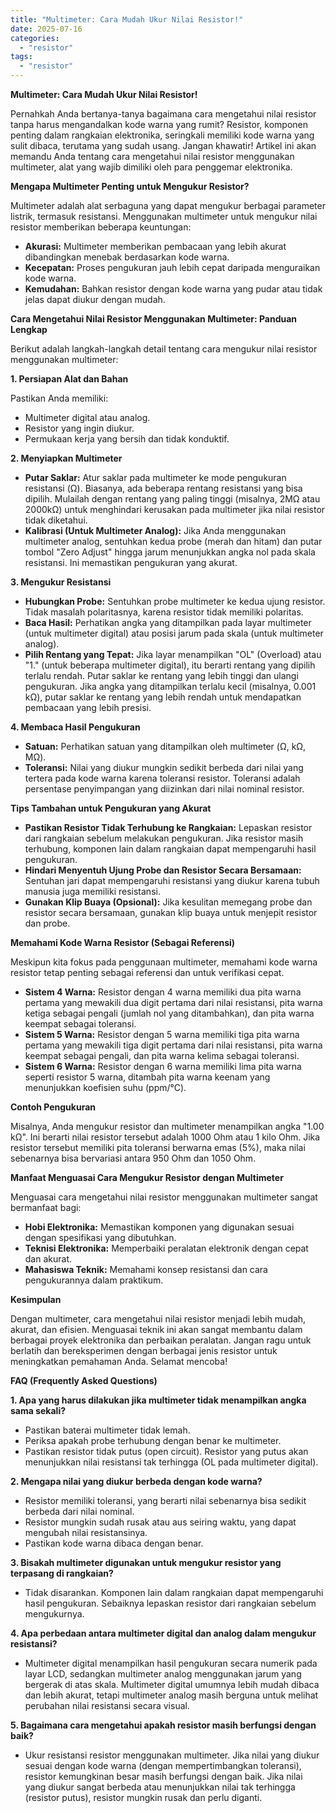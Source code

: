 ```yaml
---
title: "Multimeter: Cara Mudah Ukur Nilai Resistor!"
date: 2025-07-16
categories: 
  - "resistor"
tags: 
  - "resistor"
---
```


**Multimeter: Cara Mudah Ukur Nilai Resistor!**

Pernahkah Anda bertanya-tanya bagaimana cara mengetahui nilai resistor tanpa harus mengandalkan kode warna yang rumit? Resistor, komponen penting dalam rangkaian elektronika, seringkali memiliki kode warna yang sulit dibaca, terutama yang sudah usang. Jangan khawatir! Artikel ini akan memandu Anda tentang cara mengetahui nilai resistor menggunakan multimeter, alat yang wajib dimiliki oleh para penggemar elektronika.

**Mengapa Multimeter Penting untuk Mengukur Resistor?**

Multimeter adalah alat serbaguna yang dapat mengukur berbagai parameter listrik, termasuk resistansi. Menggunakan multimeter untuk mengukur nilai resistor memberikan beberapa keuntungan:

- **Akurasi:** Multimeter memberikan pembacaan yang lebih akurat dibandingkan menebak berdasarkan kode warna.
- **Kecepatan:** Proses pengukuran jauh lebih cepat daripada menguraikan kode warna.
- **Kemudahan:** Bahkan resistor dengan kode warna yang pudar atau tidak jelas dapat diukur dengan mudah.

**Cara Mengetahui Nilai Resistor Menggunakan Multimeter: Panduan Lengkap**

Berikut adalah langkah-langkah detail tentang cara mengukur nilai resistor menggunakan multimeter:

**1\. Persiapan Alat dan Bahan**

Pastikan Anda memiliki:

- Multimeter digital atau analog.
- Resistor yang ingin diukur.
- Permukaan kerja yang bersih dan tidak konduktif.

**2\. Menyiapkan Multimeter**

- **Putar Saklar:** Atur saklar pada multimeter ke mode pengukuran resistansi (Ω). Biasanya, ada beberapa rentang resistansi yang bisa dipilih. Mulailah dengan rentang yang paling tinggi (misalnya, 2MΩ atau 2000kΩ) untuk menghindari kerusakan pada multimeter jika nilai resistor tidak diketahui.
- **Kalibrasi (Untuk Multimeter Analog):** Jika Anda menggunakan multimeter analog, sentuhkan kedua probe (merah dan hitam) dan putar tombol "Zero Adjust" hingga jarum menunjukkan angka nol pada skala resistansi. Ini memastikan pengukuran yang akurat.

**3\. Mengukur Resistansi**

- **Hubungkan Probe:** Sentuhkan probe multimeter ke kedua ujung resistor. Tidak masalah polaritasnya, karena resistor tidak memiliki polaritas.
- **Baca Hasil:** Perhatikan angka yang ditampilkan pada layar multimeter (untuk multimeter digital) atau posisi jarum pada skala (untuk multimeter analog).
- **Pilih Rentang yang Tepat:** Jika layar menampilkan "OL" (Overload) atau "1." (untuk beberapa multimeter digital), itu berarti rentang yang dipilih terlalu rendah. Putar saklar ke rentang yang lebih tinggi dan ulangi pengukuran. Jika angka yang ditampilkan terlalu kecil (misalnya, 0.001 kΩ), putar saklar ke rentang yang lebih rendah untuk mendapatkan pembacaan yang lebih presisi.

**4\. Membaca Hasil Pengukuran**

- **Satuan:** Perhatikan satuan yang ditampilkan oleh multimeter (Ω, kΩ, MΩ).
- **Toleransi:** Nilai yang diukur mungkin sedikit berbeda dari nilai yang tertera pada kode warna karena toleransi resistor. Toleransi adalah persentase penyimpangan yang diizinkan dari nilai nominal resistor.

**Tips Tambahan untuk Pengukuran yang Akurat**

- **Pastikan Resistor Tidak Terhubung ke Rangkaian:** Lepaskan resistor dari rangkaian sebelum melakukan pengukuran. Jika resistor masih terhubung, komponen lain dalam rangkaian dapat mempengaruhi hasil pengukuran.
- **Hindari Menyentuh Ujung Probe dan Resistor Secara Bersamaan:** Sentuhan jari dapat mempengaruhi resistansi yang diukur karena tubuh manusia juga memiliki resistansi.
- **Gunakan Klip Buaya (Opsional):** Jika kesulitan memegang probe dan resistor secara bersamaan, gunakan klip buaya untuk menjepit resistor dan probe.

**Memahami Kode Warna Resistor (Sebagai Referensi)**

Meskipun kita fokus pada penggunaan multimeter, memahami kode warna resistor tetap penting sebagai referensi dan untuk verifikasi cepat.

- **Sistem 4 Warna:** Resistor dengan 4 warna memiliki dua pita warna pertama yang mewakili dua digit pertama dari nilai resistansi, pita warna ketiga sebagai pengali (jumlah nol yang ditambahkan), dan pita warna keempat sebagai toleransi.
- **Sistem 5 Warna:** Resistor dengan 5 warna memiliki tiga pita warna pertama yang mewakili tiga digit pertama dari nilai resistansi, pita warna keempat sebagai pengali, dan pita warna kelima sebagai toleransi.
- **Sistem 6 Warna:** Resistor dengan 6 warna memiliki lima pita warna seperti resistor 5 warna, ditambah pita warna keenam yang menunjukkan koefisien suhu (ppm/°C).

**Contoh Pengukuran**

Misalnya, Anda mengukur resistor dan multimeter menampilkan angka "1.00 kΩ". Ini berarti nilai resistor tersebut adalah 1000 Ohm atau 1 kilo Ohm. Jika resistor tersebut memiliki pita toleransi berwarna emas (5%), maka nilai sebenarnya bisa bervariasi antara 950 Ohm dan 1050 Ohm.

**Manfaat Menguasai Cara Mengukur Resistor dengan Multimeter**

Menguasai cara mengetahui nilai resistor menggunakan multimeter sangat bermanfaat bagi:

- **Hobi Elektronika:** Memastikan komponen yang digunakan sesuai dengan spesifikasi yang dibutuhkan.
- **Teknisi Elektronika:** Memperbaiki peralatan elektronik dengan cepat dan akurat.
- **Mahasiswa Teknik:** Memahami konsep resistansi dan cara pengukurannya dalam praktikum.

**Kesimpulan**

Dengan multimeter, cara mengetahui nilai resistor menjadi lebih mudah, akurat, dan efisien. Menguasai teknik ini akan sangat membantu dalam berbagai proyek elektronika dan perbaikan peralatan. Jangan ragu untuk berlatih dan bereksperimen dengan berbagai jenis resistor untuk meningkatkan pemahaman Anda. Selamat mencoba!

**FAQ (Frequently Asked Questions)**

**1\. Apa yang harus dilakukan jika multimeter tidak menampilkan angka sama sekali?**

- Pastikan baterai multimeter tidak lemah.
- Periksa apakah probe terhubung dengan benar ke multimeter.
- Pastikan resistor tidak putus (open circuit). Resistor yang putus akan menunjukkan nilai resistansi tak terhingga (OL pada multimeter digital).

**2\. Mengapa nilai yang diukur berbeda dengan kode warna?**

- Resistor memiliki toleransi, yang berarti nilai sebenarnya bisa sedikit berbeda dari nilai nominal.
- Resistor mungkin sudah rusak atau aus seiring waktu, yang dapat mengubah nilai resistansinya.
- Pastikan kode warna dibaca dengan benar.

**3\. Bisakah multimeter digunakan untuk mengukur resistor yang terpasang di rangkaian?**

- Tidak disarankan. Komponen lain dalam rangkaian dapat mempengaruhi hasil pengukuran. Sebaiknya lepaskan resistor dari rangkaian sebelum mengukurnya.

**4\. Apa perbedaan antara multimeter digital dan analog dalam mengukur resistansi?**

- Multimeter digital menampilkan hasil pengukuran secara numerik pada layar LCD, sedangkan multimeter analog menggunakan jarum yang bergerak di atas skala. Multimeter digital umumnya lebih mudah dibaca dan lebih akurat, tetapi multimeter analog masih berguna untuk melihat perubahan nilai resistansi secara visual.

**5\. Bagaimana cara mengetahui apakah resistor masih berfungsi dengan baik?**

- Ukur resistansi resistor menggunakan multimeter. Jika nilai yang diukur sesuai dengan kode warna (dengan mempertimbangkan toleransi), resistor kemungkinan besar masih berfungsi dengan baik. Jika nilai yang diukur sangat berbeda atau menunjukkan nilai tak terhingga (resistor putus), resistor mungkin rusak dan perlu diganti.
